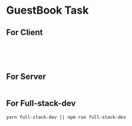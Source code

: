 # GuestBook Task

## For Client
```
```
</br>
</br>

## For Server
```
```

## For Full-stack-dev
```
yarn full-stack-dev || npm run full-stack-dev
```